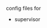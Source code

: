 <!-- ************** README.md **************
Created    : 2015-Oct-08
Last Change: 2015-Oct-08.
-->

config files for 

* supervisor
